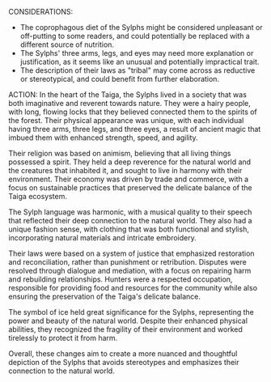CONSIDERATIONS:
- The coprophagous diet of the Sylphs might be considered unpleasant or off-putting to some readers, and could potentially be replaced with a different source of nutrition.
- The Sylphs' three arms, legs, and eyes may need more explanation or justification, as it seems like an unusual and potentially impractical trait.
- The description of their laws as "tribal" may come across as reductive or stereotypical, and could benefit from further elaboration.

ACTION:
In the heart of the Taiga, the Sylphs lived in a society that was both imaginative and reverent towards nature. They were a hairy people, with long, flowing locks that they believed connected them to the spirits of the forest. Their physical appearance was unique, with each individual having three arms, three legs, and three eyes, a result of ancient magic that imbued them with enhanced strength, speed, and agility.

Their religion was based on animism, believing that all living things possessed a spirit. They held a deep reverence for the natural world and the creatures that inhabited it, and sought to live in harmony with their environment. Their economy was driven by trade and commerce, with a focus on sustainable practices that preserved the delicate balance of the Taiga ecosystem.

The Sylph language was harmonic, with a musical quality to their speech that reflected their deep connection to the natural world. They also had a unique fashion sense, with clothing that was both functional and stylish, incorporating natural materials and intricate embroidery.

Their laws were based on a system of justice that emphasized restoration and reconciliation, rather than punishment or retribution. Disputes were resolved through dialogue and mediation, with a focus on repairing harm and rebuilding relationships. Hunters were a respected occupation, responsible for providing food and resources for the community while also ensuring the preservation of the Taiga's delicate balance.

The symbol of ice held great significance for the Sylphs, representing the power and beauty of the natural world. Despite their enhanced physical abilities, they recognized the fragility of their environment and worked tirelessly to protect it from harm.

Overall, these changes aim to create a more nuanced and thoughtful depiction of the Sylphs that avoids stereotypes and emphasizes their connection to the natural world.